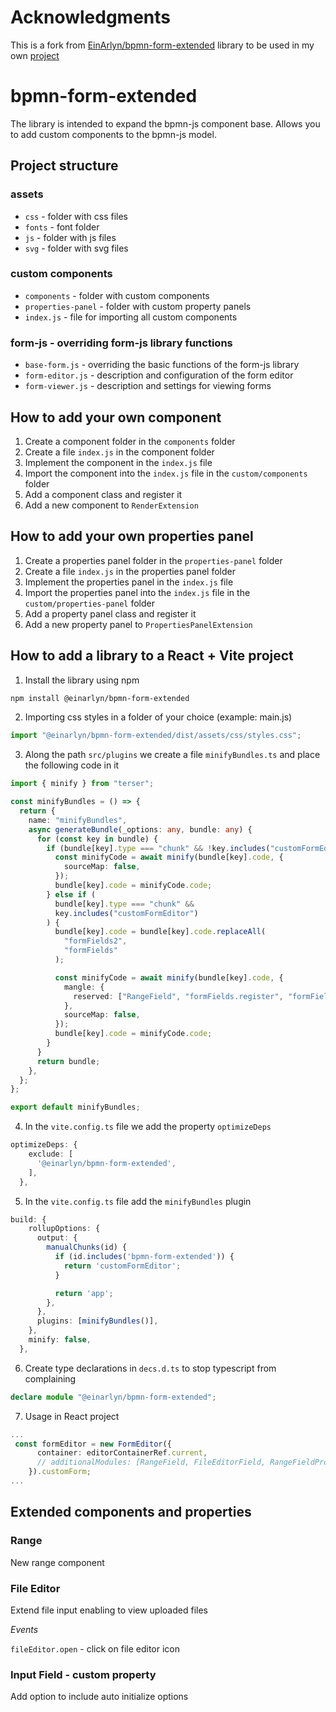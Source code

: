 # Acknowledgments

This is a fork from [EinArlyn/bpmn-form-extended](https://github.com/EinArlyn/bpmn-form-extended) library to be used in my own [project](https://github.com/Pundima-Lakshan/kinetiqBP)

# bpmn-form-extended

The library is intended to expand the bpmn-js component base. Allows you to add custom components to the bpmn-js model.

## Project structure

### assets

- `css` - folder with css files
- `fonts` - font folder
- `js` - folder with js files
- `svg` - folder with svg files

### custom components

- `components` - folder with custom components
- `properties-panel` - folder with custom property panels
- `index.js` - file for importing all custom components

### form-js - overriding form-js library functions

- `base-form.js` - overriding the basic functions of the form-js library
- `form-editor.js` - description and configuration of the form editor
- `form-viewer.js` - description and settings for viewing forms

## How to add your own component

1. Create a component folder in the `components` folder
2. Create a file `index.js` in the component folder
3. Implement the component in the `index.js` file
4. Import the component into the `index.js` file in the `custom/components` folder
5. Add a component class and register it
6. Add a new component to `RenderExtension`

## How to add your own properties panel

1. Create a properties panel folder in the `properties-panel` folder
2. Create a file `index.js` in the properties panel folder
3. Implement the properties panel in the `index.js` file
4. Import the properties panel into the `index.js` file in the `custom/properties-panel` folder
5. Add a property panel class and register it
6. Add a new property panel to `PropertiesPanelExtension`

## How to add a library to a React + Vite project

1. Install the library using npm

```bash
npm install @einarlyn/bpmn-form-extended
```

2. Importing css styles in a folder of your choice (example: main.js)

```javascript
import "@einarlyn/bpmn-form-extended/dist/assets/css/styles.css";
```

3. Along the path `src/plugins` we create a file `minifyBundles.ts` and place the following code in it

```typescript
import { minify } from "terser";

const minifyBundles = () => {
  return {
    name: "minifyBundles",
    async generateBundle(_options: any, bundle: any) {
      for (const key in bundle) {
        if (bundle[key].type === "chunk" && !key.includes("customFormEditor")) {
          const minifyCode = await minify(bundle[key].code, {
            sourceMap: false,
          });
          bundle[key].code = minifyCode.code;
        } else if (
          bundle[key].type === "chunk" &&
          key.includes("customFormEditor")
        ) {
          bundle[key].code = bundle[key].code.replaceAll(
            "formFields2",
            "formFields"
          );

          const minifyCode = await minify(bundle[key].code, {
            mangle: {
              reserved: ["RangeField", "formFields.register", "formFields"],
            },
            sourceMap: false,
          });
          bundle[key].code = minifyCode.code;
        }
      }
      return bundle;
    },
  };
};

export default minifyBundles;
```

4. In the `vite.config.ts` file we add the property `optimizeDeps`

```typescript
optimizeDeps: {
    exclude: [
      '@einarlyn/bpmn-form-extended',
    ],
  },
```

5. In the `vite.config.ts` file add the `minifyBundles` plugin

```typescript
build: {
    rollupOptions: {
      output: {
        manualChunks(id) {
          if (id.includes('bpmn-form-extended')) {
            return 'customFormEditor';
          }

          return 'app';
        },
      },
      plugins: [minifyBundles()],
    },
    minify: false,
  },
```

6. Create type declarations in `decs.d.ts` to stop typescript from complaining

```typescript
declare module "@einarlyn/bpmn-form-extended";
```

7. Usage in React project

```typescript
...
 const formEditor = new FormEditor({
      container: editorContainerRef.current,
      // additionalModules: [RangeField, FileEditorField, RangeFieldPropertiesProvider],
    }).customForm;
...
```

## Extended components and properties

### Range

New range component

### File Editor

Extend file input enabling to view uploaded files

_Events_

`fileEditor.open` - click on file editor icon

### Input Field - custom property

Add option to include auto initialize options
